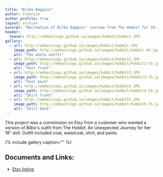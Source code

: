 ```yaml
---
title: "Bilbo Baggins"
author: Creative
author_profile: true
layout: archive
excerpt: "Recreation of Bilbo Baggins' costume from The Hobbit for 18-inch doll."
header:
  teaser: http://emhastings.github.io/images/hobbit/hobbit.JPG
gallery:
  - url: http://emhastings.github.io/images/hobbit/hobbit.JPG
    image_path: http://emhastings.github.io/images/hobbit/hobbit-th.jpg
    alt: "The whole outfit"  
  - url: http://emhastings.github.io/images/hobbit/hobbit2.JPG
    image_path: http://emhastings.github.io/images/hobbit/hobbit2-th.jpg
    alt: "Vest front"  
  - url: http://emhastings.github.io/images/hobbit/hobbit3.JPG
    image_path: http://emhastings.github.io/images/hobbit/hobbit3-th.jpg
    alt: "Vest back"
  - url: http://emhastings.github.io/images/hobbit/hobbit4.JPG
    image_path: http://emhastings.github.io/images/hobbit/hobbit4-th.jpg
    alt: "Shirt front"
  - url: http://emhastings.github.io/images/hobbit/hobbit5.JPG
    image_path: http://emhastings.github.io/images/hobbit/hobbit5-th.jpg
    alt: "Shirt back"
---
```


This project was a commission on Etsy from a customer who wanted a version of Bilbo's outfit from The Hobbit: An Unexpected Journey for her 18" doll.  Outfit included coat, waistcoat, shirt, and pants.

{% include gallery caption="" %}

## Documents and Links:
* [Etsy listing](https://www.etsy.com/listing/239471291/reserved-for-omgitssarah-bilbo-outfit?show_sold_out_detail=1)



